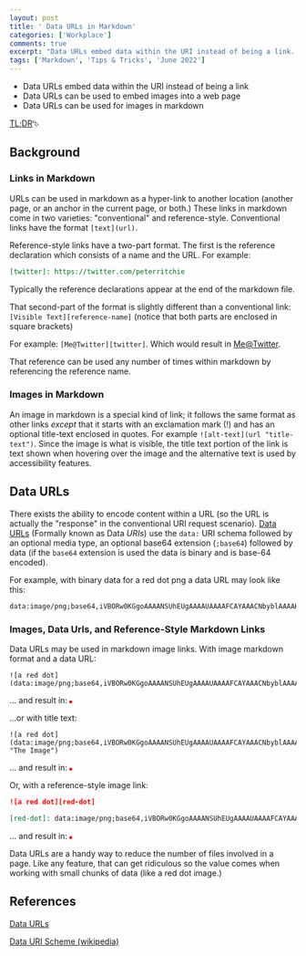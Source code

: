 ```yaml
---
layout: post
title: ' Data URLs in Markdown'
categories: ['Workplace']
comments: true
excerpt: "Data URLs embed data within the URI instead of being a link. Data URLs can be used to embed images into a web page. Data URLs can be used for images in markdown."
tags: ['Markdown', 'Tips & Tricks', 'June 2022']
---
```


- Data URLs embed data within the URI instead of being a link
- Data URLs can be used to embed images into a web page
- Data URLs can be used for images in markdown

[TL;DR](#data-urls)&#x2bb7;

## Background

### Links in Markdown

URLs can be used in markdown as a hyper-link to another location (another page, or an anchor in the current page, or both.) These links in markdown come in two varieties: "conventional" and reference-style.  Conventional links have the format `[text](url)`.

Reference-style links have a two-part format.  The first is the reference declaration which consists of a name and the URL.  For example:

```markdown
[twitter]: https://twitter.com/peterritchie
```

Typically the reference declarations appear at the end of the markdown file.

That second-part of the format is slightly different than a conventional link: `[Visible Text][reference-name]` (notice that both parts are enclosed in square brackets)

For example: `[Me@Twitter][twitter]`.  Which would result in [Me@Twitter][twitter].

That reference can be used any number of times within markdown by referencing the reference name.

### Images in Markdown

An image in markdown is a special kind of link; it follows the same format as other links *except* that it starts with an exclamation mark (!) and has an optional title-text enclosed in quotes.  For example `![alt-text](url "title-text")`.  Since the image is what is visible, the title text portion of the link is text shown when hovering over the image and the alternative text is used by accessibility features.

## Data URLs

There exists the ability to encode content within a URL (so the URL is actually the "response" in the conventional URI request scenario).  [Data URLs][data-urls] (Formally known as Data *URIs*) use the `data:` URI schema followed by an optional media type, an optional base64 extension (`;base64`) followed by data (if the `base64` extension is used the data is binary and is base-64 encoded).

For example, with binary data for a red dot png a data URL may look like this:

```
data:image/png;base64,iVBORw0KGgoAAAANSUhEUgAAAAUAAAAFCAYAAACNbyblAAAAHElEQVQI12P4//8/w38GIAXDIBKE0DHxgljNBAAO9TXL0Y4OHwAAAABJRU5ErkJggg==
```

### Images, Data Urls, and Reference-Style Markdown Links

Data URLs may be used in markdown image links. With image markdown format and a data URL:

```text
![a red dot](data:image/png;base64,iVBORw0KGgoAAAANSUhEUgAAAAUAAAAFCAYAAACNbyblAAAAHElEQVQI12P4//8/w38GIAXDIBKE0DHxgljNBAAO9TXL0Y4OHwAAAABJRU5ErkJggg==)
```

... and result in: ![a red dot](data:image/png;base64,iVBORw0KGgoAAAANSUhEUgAAAAUAAAAFCAYAAACNbyblAAAAHElEQVQI12P4//8/w38GIAXDIBKE0DHxgljNBAAO9TXL0Y4OHwAAAABJRU5ErkJggg== "The Image")

...or with title text:

```text
![a red dot](data:image/png;base64,iVBORw0KGgoAAAANSUhEUgAAAAUAAAAFCAYAAACNbyblAAAAHElEQVQI12P4//8/w38GIAXDIBKE0DHxgljNBAAO9TXL0Y4OHwAAAABJRU5ErkJggg== "The Image")
```

... and result in: ![a red dot](data:image/png;base64,iVBORw0KGgoAAAANSUhEUgAAAAUAAAAFCAYAAACNbyblAAAAHElEQVQI12P4//8/w38GIAXDIBKE0DHxgljNBAAO9TXL0Y4OHwAAAABJRU5ErkJggg== "The Image")

Or, with a reference-style image link:

```markdown
![a red dot][red-dot]

[red-dot]: data:image/png;base64,iVBORw0KGgoAAAANSUhEUgAAAAUAAAAFCAYAAACNbyblAAAAHElEQVQI12P4//8/w38GIAXDIBKE0DHxgljNBAAO9TXL0Y4OHwAAAABJRU5ErkJggg==
```

... and result in: ![a red dot][red-dot]

Data URLs are a handy way to reduce the number of files involved in a page.  Like any feature, that can get ridiculous so the value comes when working with small chunks of data (like a red dot image.)

## References

[Data URLs][data-urls]

[Data URI Scheme (wikipedia)][wikipedia]

[data-urls]: https://developer.mozilla.org/en-US/docs/Web/HTTP/Basics_of_HTTP/Data_URLs

[wikipedia]: https://en.wikipedia.org/wiki/Data_URI_scheme

[twitter]: https://twitter.com/peterritchie

[red-dot]: data:image/png;base64,iVBORw0KGgoAAAANSUhEUgAAAAUAAAAFCAYAAACNbyblAAAAHElEQVQI12P4//8/w38GIAXDIBKE0DHxgljNBAAO9TXL0Y4OHwAAAABJRU5ErkJggg==
